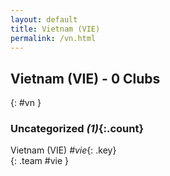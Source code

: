 ```yaml
---
layout: default
title: Vietnam (VIE)
permalink: /vn.html
---
```



## Vietnam (VIE) - 0 Clubs
{: #vn }









### Uncategorized _(1)_{:.count}


Vietnam  (VIE)  _#vie_{: .key} <br>
{: .team #vie }


 
